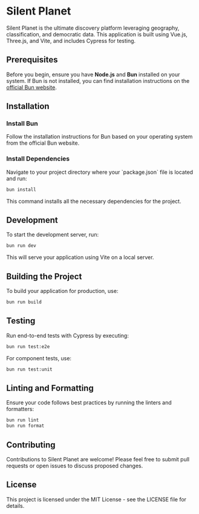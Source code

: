 # Silent Planet

Silent Planet is the ultimate discovery platform leveraging geography, classification, and democratic data. This application is built using Vue.js, Three.js, and Vite, and includes Cypress for testing.

## Prerequisites

Before you begin, ensure you have **Node.js** and **Bun** installed on your system. If Bun is not installed, you can find installation instructions on the [official Bun website](https://bun.sh).

## Installation

### Install Bun

Follow the installation instructions for Bun based on your operating system from the official Bun website.

### Install Dependencies

Navigate to your project directory where your \`package.json\` file is located and run:

```bash
bun install
```

This command installs all the necessary dependencies for the project.

## Development

To start the development server, run:

```bash
bun run dev
```

This will serve your application using Vite on a local server.

## Building the Project

To build your application for production, use:

```bash
bun run build
```

## Testing

Run end-to-end tests with Cypress by executing:

```bash
bun run test:e2e
```

For component tests, use:

```bash
bun run test:unit
```

## Linting and Formatting

Ensure your code follows best practices by running the linters and formatters:

```bash
bun run lint
bun run format
```

## Contributing

Contributions to Silent Planet are welcome! Please feel free to submit pull requests or open issues to discuss proposed changes.

## License

This project is licensed under the MIT License - see the LICENSE file for details.
